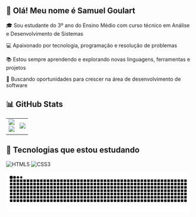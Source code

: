 ## 👋 Olá! Meu nome é Samuel Goulart  

🎓 Sou estudante do 3º ano do Ensino Médio com curso técnico em Análise e Desenvolvimento de Sistemas  

💻 Apaixonado por tecnologia, programação e resolução de problemas  

📚 Estou sempre aprendendo e explorando novas linguagens, ferramentas e projetos  

🚀 Buscando oportunidades para crescer na área de desenvolvimento de software  

## 📊 GitHub Stats 

<table>
  <tr>
    <td>
      <img src="https://github-readme-stats.vercel.app/api?username=goulart2704&show_icons=true&theme=dark" />
      <br>
      <img src="https://github-readme-stats.vercel.app/api/top-langs/?username=goulart2704&layout=compact&langs_count=3&theme=dark&=python,java,c,c++,php" />
    </td>
    <td>
      <img src=https://media.giphy.com/media/v1.Y2lkPWVjZjA1ZTQ3bDVpbGFjdm80ZmNrMHVjbjN2OXR2YnZoaWpncTYzanB6cHVkNWVuMSZlcD12MV9naWZzX3JlbGF0ZWQmY3Q9Zw/qbtSJYQgUIVgs/giphy.gif />
    </td>
  </tr>
</table>


## 🧠 Tecnologias que estou estudando 
<p align="left">  
    <img src="https://cdn.jsdelivr.net/gh/devicons/devicon/icons/html5/html5-original.svg" alt="HTML5" width="40" height="40"/>   
    <img src="https://cdn.jsdelivr.net/gh/devicons/devicon/icons/css3/css3-original.svg" alt="CSS3" width="40" height="40"/>   
  
</p>
<picture align="center">
  <source media="(prefers-color-scheme: dark)" srcset="https://raw.githubusercontent.com/mclarisse/mclarisse/output/github-contribution-grid-snake-dark.svg">
  <source media="(prefers-color-scheme: light)" srcset="https://raw.githubusercontent.com/mclarisse/mclarisse/output/github-contribution-grid-snake.svg">
  <img align="center" alt="github contribution grid snake animation" src="https://raw.githubusercontent.com/mclarisse/mclarisse/output/github-contribution-grid-snake.svg">
</picture>
<br></br>
